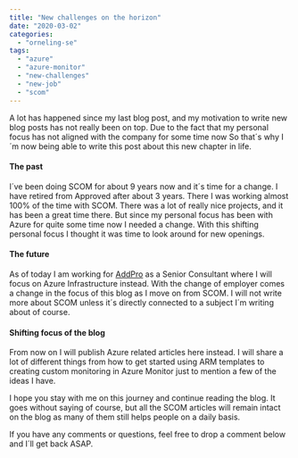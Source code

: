 ```yaml
---
title: "New challenges on the horizon"
date: "2020-03-02"
categories: 
  - "orneling-se"
tags: 
  - "azure"
  - "azure-monitor"
  - "new-challenges"
  - "new-job"
  - "scom"
---
```


A lot has happened since my last blog post, and my motivation to write new blog posts has not really been on top. Due to the fact that my personal focus has not aligned with the company for some time now So that´s why I´m now being able to write this post about this new chapter in life.

#### The past

I´ve been doing SCOM for about 9 years now and it´s time for a change. I have retired from Approved after about 3 years. There I was working almost 100% of the time with SCOM. There was a lot of really nice projects, and it has been a great time there. But since my personal focus has been with Azure for quite some time now I needed a change. With this shifting personal focus I thought it was time to look around for new openings.

#### The future

As of today I am working for [AddPro](https://addpro.se/) as a Senior Consultant where I will focus on Azure Infrastructure instead. With the change of employer comes a change in the focus of this blog as I move on from SCOM. I will not write more about SCOM unless it´s directly connected to a subject I´m writing about of course.

#### Shifting focus of the blog

From now on I will publish Azure related articles here instead. I will share a lot of different things from how to get started using ARM templates to creating custom monitoring in Azure Monitor just to mention a few of the ideas I have.

I hope you stay with me on this journey and continue reading the blog. It goes without saying of course, but all the SCOM articles will remain intact on the blog as many of them still helps people on a daily basis.

If you have any comments or questions, feel free to drop a comment below and I´ll get back ASAP.
